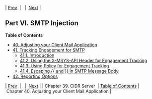 | [Prev](cluster.cidr_server)  |   |  [Next](smtp_injection) |
## Part VI. SMTP Injection
**Table of Contents**
* [40\. Adjusting your Client Mail Application](smtp_injection)
* [41\. Tracking Engagement for SMTP](engagement_tracking_smtp)
    * [41.1\. Introduction](engagement_tracking_smtp#engagement_tracking_smtp.intro)
    * [41.2\. Using the X-MSYS-API Header for Engagement Tracking](x-msys-api_header)
    * [41.3\. Using Policy for Engagement Tracking](engagement_tracking_smtp.policy)
    * [41.4\. Escaping {{ and }} in SMTP Message Body](engagement_tracking_smtp.escaping)
* [42\. Reporting Options](smtp_reporting_options)
</dl>

| [Prev](cluster.cidr_server)  |   |  [Next](smtp_injection) |
| Chapter 39. CIDR Server  | [Table of Contents](index) |  Chapter 40. Adjusting your Client Mail Application |
